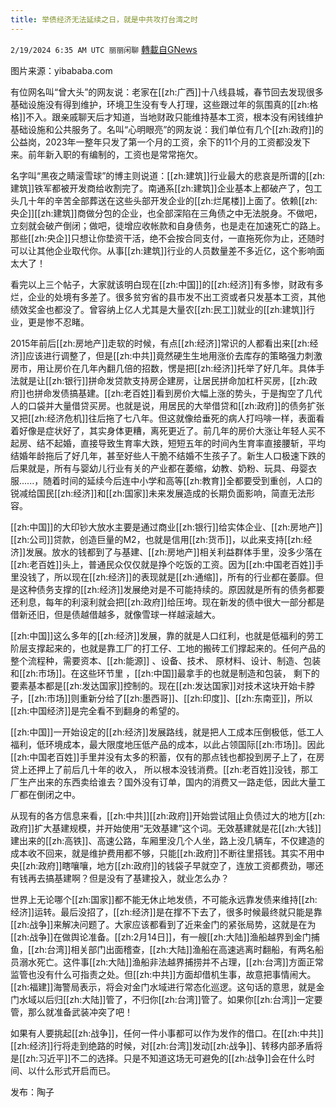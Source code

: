 ```yaml
---
title: 举债经济无法延续之日，就是中共攻打台湾之时
---
```

`2/19/2024 6:35 AM UTC 丽丽闲聊` [轉載自GNews](https://gnews.org/articles/2321949)

图片来源：yibababa.com

有位网名叫“曾大头”的网友说：老家在[[zh:广西]]十八线县城，春节回去发现很多基础设施没有得到维护，环境卫生没有专人打理，这些跟过年的氛围真的[[zh:格格]]不入。跟亲戚聊天后才知道，当地财政只能维持基本工资，根本没有闲钱维护基础设施和公共服务了。名叫“心明眼亮”的网友说：我们单位有几个[[zh:政府]]的公益岗，2023年一整年只发了第一个月的工资，余下的11个月的工资都没发下来。前年新入职的有编制的，工资也是常常拖欠。

名字叫“黑夜之睛滚雪球”的博主则说道：[[zh:建筑]]行业最大的悲哀是所谓的[[zh:建筑]]铁军都被开发商给收割完了。南通系[[zh:建筑]]企业基本上都破产了，包工头几十年的辛苦全部葬送在这些头部开发企业的[[zh:烂尾楼]]上面了。依赖[[zh:央企]][[zh:建筑]]商做分包的企业，也全部深陷在三角债之中无法脱身。不做吧，立刻就会破产倒闭；做吧，徒增应收帐款和自身债务，也是走在加速死亡的路上。那些[[zh:央企]]只想让你垫资干活，绝不会按合同支付，一直拖死你为止，还随时可以让其他企业取代你。从事[[zh:建筑]]行业的人员数量差不多近亿，这个影响面太大了！

看完以上三个帖子，大家就该明白现在[[zh:中国]]的[[zh:经济]]有多惨，财政有多烂，企业的处境有多差了。很多贫穷省的县市发不出工资或者只发基本工资，其他绩效奖金也都没了。曾容纳上亿人尤其是大量农[[zh:民工]]就业的[[zh:建筑]]行业，更是惨不忍睹。

2015年前后[[zh:房地产]]走软的时候，有点[[zh:经济]]常识的人都看出来[[zh:经济]]应该进行调整了，但是[[zh:中共]]竟然硬生生地用涨价去库存的策略强力刺激房市，用让房价在几年內翻几倍的招数，愣是把[[zh:经济]]托举了好几年。具体手法就是让[[zh:银行]]拼命发贷款支持房企建房，让居民拼命加杠杆买房，[[zh:政府]]也拼命发债搞基建。[[zh:老百姓]]看到房价大幅上涨的势头，于是掏空了几代人的口袋并大量借贷买房。也就是说，用居民的大举借贷和[[zh:政府]]的债务扩张又把[[zh:经济危机]]往后拖了七八年。但这就像给垂死的病人打吗啡一样，表面看着好像是症状好了，其实身体更糟，离死更近了。前几年的房价大涨让年轻人买不起房、结不起婚，直接导致生育率大跌，短短五年的时间內生育率直接腰斩，平均结婚年龄拖后了好几年，甚至好些人干脆不结婚不生孩子了。新生人口极速下跌的后果就是，所有与婴幼儿行业有关的产业都在萎缩，幼教、奶粉、玩具、母婴衣服......，随着时间的延续今后连中小学和高等[[zh:教育]]全都要受到重创，人口的锐减给国民[[zh:经济]]和[[zh:国家]]未来发展造成的长期负面影响，简直无法形容。

[[zh:中国]]的大印钞大放水主要是通过商业[[zh:银行]]给实体企业、[[zh:房地产]][[zh:公司]]贷款，创造巨量的M2，也就是信用[[zh:货币]]，以此来支持[[zh:经济]]发展。放水的钱都到了与基建、[[zh:房地产]]相关利益群体手里，没多少落在[[zh:老百姓]]头上，普通民众仅仅就是挣个吃饭的工资。因为[[zh:中国老百姓]]手里没钱了，所以现在[[zh:经济]]的表现就是[[zh:通缩]]，所有的行业都在萎靡。但是这种债务支撑的[[zh:经济]]发展绝对是不可能持续的。原因就是所有的债务都要还利息，每年的利滚利就会把[[zh:政府]]给压垮。现在新发的债中很大一部分都是借新还旧，但是债越借越多，就像雪球一样越滚越大。

[[zh:中国]]这么多年的[[zh:经济]]发展，靠的就是人口红利，也就是低福利的劳工阶层支撑起来的，也就是靠工厂的打工仔、工地的搬砖工们撑起来的。任何产品的整个流程种，需要资本、[[zh:能源]] 、设备、技术、 原材料、设计、制造、包装和[[zh:市场]]。在这些环节里 ，[[zh:中国]]最拿手的也就是制造和包装， 剩下的要素基本都是[[zh:发达国家]]控制的。现在[[zh:发达国家]]对技术这块开始卡脖子，[[zh:市场]]则重新分给了[[zh:墨西哥]]、[[zh:印度]]、[[zh:东南亚]]，所以[[zh:中国经济]]是完全看不到翻身的希望的。

[[zh:中国]]一开始设定的[[zh:经济]]发展路线，就是把人工成本压倒极低，低工人福利，低环境成本，最大限度地压低产品的成本，以此占领国际[[zh:市场]]。因此[[zh:中国老百姓]]手里并没有太多的积蓄，仅有的那点钱也都投到房子上了，在房贷上还押上了前后几十年的收入， 所以根本没钱消费。[[zh:老百姓]]没钱，那工厂生产出来的东西卖给谁去？国外没有订单，国内的消费又一路走低，因此大量工厂都在倒闭之中。

从现有的各方信息来看，[[zh:中共]][[zh:政府]]开始尝试阻止负债过大的地方[[zh:政府]]扩大基建规模，并开始使用“无效基建”这个词。无效基建就是花[[zh:大钱]]建出来的[[zh:高铁]]、高速公路，车厢里没几个人坐，路上没几辆车，不仅建造的成本收不回来，就是维护费用都不够，只能[[zh:政府]]不断往里搭钱。其实不用中央[[zh:政府]]瞎嚷嚷，地方[[zh:政府]]的钱袋子早就空了，连放工资都费劲，哪还有钱再去搞基建啊？但是没有了基建投入，就业怎么办？

世界上无论哪个[[zh:国家]]都不能无休止地发债，不可能永远靠发债来维持[[zh:经济]]运转。最后没招了，[[zh:经济]]是在撑不下去了，很多时候最终就只能是靠[[zh:战争]]来解决问题了。大家应该都看到了近来金门的紧张局势，这就是在为[[zh:战争]]在做舆论准备。[[zh:2月14日]]，有一艘[[zh:大陆]]渔船越界到金门捕鱼，[[zh:台湾]]相关部门出面稽查，[[zh:大陆]]渔船在高速逃离时翻船，有两名船员溺水死亡。这件事[[zh:大陆]]渔船非法越界捕捞并不占理，[[zh:台湾]]方面正常监管也没有什么可指责之处。但[[zh:中共]]方面却借机生事，故意把事情闹大。[[zh:福建]]海警局表示，将会对金门水域进行常态化巡逻。这句话的意思，就是金门水域以后归[[zh:大陆]]管了，不归你[[zh:台湾]]管了。如果你[[zh:台湾]]一定要管，那么就准备武装冲突了吧！

如果有人要挑起[[zh:战争]]，任何一件小事都可以作为发作的借口。在[[zh:中共]][[zh:经济]]行将走到绝路的时候，对[[zh:台湾]]发动[[zh:战争]]、转移内部矛盾将是[[zh:习近平]]不二的选择。只是不知道这场无可避免的[[zh:战争]]会在什么时间、以什么形式开启而已。

发布：陶子
